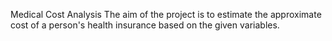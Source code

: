 Medical Cost Analysis
The aim of the project is to estimate the approximate cost of a person's health insurance based on the given variables.
